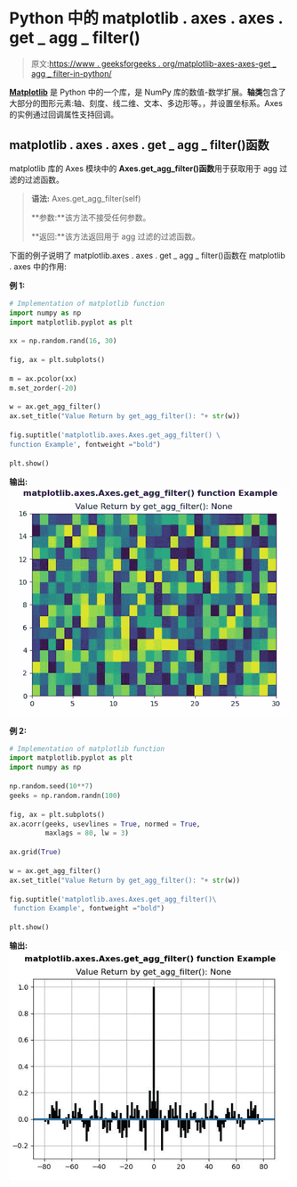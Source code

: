 # Python 中的 matplotlib . axes . axes . get _ agg _ filter()

> 原文:[https://www . geeksforgeeks . org/matplotlib-axes-axes-get _ agg _ filter-in-python/](https://www.geeksforgeeks.org/matplotlib-axes-axes-get_agg_filter-in-python/)

**[Matplotlib](https://www.geeksforgeeks.org/python-introduction-matplotlib/)** 是 Python 中的一个库，是 NumPy 库的数值-数学扩展。**轴类**包含了大部分的图形元素:轴、刻度、线二维、文本、多边形等。，并设置坐标系。Axes 的实例通过回调属性支持回调。

## matplotlib . axes . axes . get _ agg _ filter()函数

matplotlib 库的 Axes 模块中的 **Axes.get_agg_filter()函数**用于获取用于 agg 过滤的过滤函数。

> **语法:** Axes.get_agg_filter(self)
> 
> **参数:**该方法不接受任何参数。
> 
> **返回:**该方法返回用于 agg 过滤的过滤函数。

下面的例子说明了 matplotlib.axes . axes . get _ agg _ filter()函数在 matplotlib . axes 中的作用:

**例 1:**

```py
# Implementation of matplotlib function 
import numpy as np 
import matplotlib.pyplot as plt 

xx = np.random.rand(16, 30) 

fig, ax = plt.subplots() 

m = ax.pcolor(xx) 
m.set_zorder(-20)

w = ax.get_agg_filter()
ax.set_title("Value Return by get_agg_filter(): "+ str(w))

fig.suptitle('matplotlib.axes.Axes.get_agg_filter() \
function Example', fontweight ="bold") 

plt.show() 
```

**输出:**
![](img/7d43c7e57b4c19726467541031d4afde.png)

**例 2:**

```py
# Implementation of matplotlib function
import matplotlib.pyplot as plt
import numpy as np

np.random.seed(10**7)
geeks = np.random.randn(100)

fig, ax = plt.subplots()
ax.acorr(geeks, usevlines = True, normed = True, 
         maxlags = 80, lw = 3)

ax.grid(True)

w = ax.get_agg_filter()
ax.set_title("Value Return by get_agg_filter(): "+ str(w))

fig.suptitle('matplotlib.axes.Axes.get_agg_filter()\
 function Example', fontweight ="bold") 

plt.show() 
```

**输出:**
![](img/6dbfc1f210081c3b75821571216acf39.png)